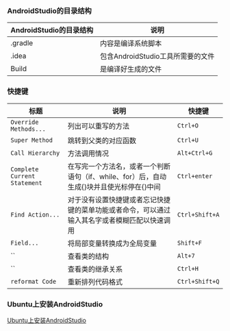 ### AndroidStudio的目录结构

|AndroidStudio的目录结构|说明|
|------|------|
|.gradle|内容是编译系统脚本|
|.idea|包含AndroidStudio工具所需要的文件|
|Build|是编译好生成的文件|
### 快捷键

|标题|说明|快捷键|
|------|------|-----|
|`Override Methods...`|列出可以重写的方法|`Ctrl+O`|
|`Super Method`|跳转到父类的对应函数|`Ctrl+U`|
|`Call Hierarchy`|方法调用情况|`Alt+Ctrl+G`|
|`Complete Current Statement`|在写完一个方法名，或者一个判断语句（if、while、for）后，自动生成{}块并且使光标停在{}中间|`Ctrl+enter`|
|`Find Action...`|对于没有设置快捷键或者忘记快捷键的菜单功能或者命令，可以通过输入其名字或者模糊匹配以快速调用|`Ctrl+Shift+A`|
|`Field...`|将局部变量转换成为全局变量|`Shift+F`|
|``|查看类的结构|`Alt+7`|
|``|查看类的继承关系|`Ctrl+H`|
|`reformat Code`|重新排列代码格式|`Ctrl+Shift+Q`|

### Ubuntu上安装AndroidStudio
[Ubuntu上安装AndroidStudio](https://github.com/ningbaoqi/Tools/blob/master/README-ubuntu.md)
